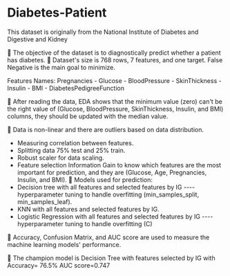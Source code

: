 # Diabetes-Patient

This dataset is originally from the National Institute of Diabetes and Digestive and Kidney

🌟 The objective of the dataset is to diagnostically predict whether a patient has diabetes.
🌟 Dataset's size is 768 rows, 7 features, and one target. False Negative is the main goal to minimize.

Features Names:
Pregnancies - Glucose - BloodPressure - SkinThickness - Insulin - BMI - DiabetesPedigreeFunction

🌟 After reading the data, EDA shows that the minimum value (zero) can't be the right value of (Glucose, BloodPressure, SkinThickness, Insulin, and BMI) columns, they should be updated with the median value.

🌟 Data is non-linear and there are outliers based on data distribution.
- Measuring correlation between features.
- Splitting data 75% test and 25% train.
- Robust scaler for data scaling.
- Feature selection Information Gain to know which features are the most important for prediction, and they are (Glucose, Age, Pregnancies, Insulin, and BMI).
🌟 Models used for prediction:
- Decision tree with all features and selected features by IG
---- hyperparameter tuning to handle overfitting (min_samples_split, min_samples_leaf).
- KNN with all features and selected features by IG.
- Logistic Regression with all features and selected features by IG
---- hyperparameter tuning to handle overfitting (C)

🌟 Accuracy, Confusion Matrix, and AUC score are used to measure the machine learning models' performance.

🌟 The champion model is Decision Tree with features selected by IG with
Accuracy= 76.5% AUC score=0.747
